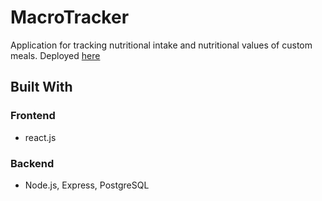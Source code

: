 # MacroTracker
Application for tracking nutritional intake and nutritional values of custom meals. Deployed [here](https://macro-tracker-512.fly.dev/)

## Built With

### Frontend
- react.js

### Backend
- Node.js, Express, PostgreSQL
